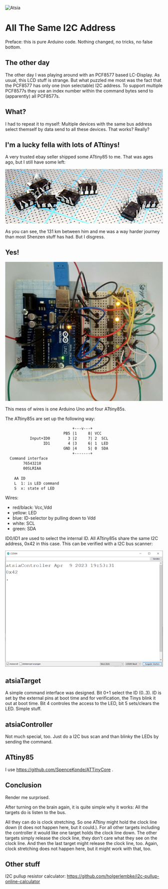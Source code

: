 ![Atsia](https://raw.githubusercontent.com/holgerlembke/atsia/main/media/atsiammedia.gif)

# All The Same I2C Address

Preface: this is pure Arduino code. Nothing changed, no tricks, no false bottom. 

## The other day

The other day I was playing around with an PCF8577 based LC-Display. As usual, this LCD stuff is strange. But what puzzled me most was the fact that the PCF8577 has only one (non selectable) I2C address. To support multiple PCF8577s they use an index number within the command bytes send to (apparently) all PCF8577s.

## What?

I had to repeat it to myself: Multiple devices with the same bus address select themself by data send to all these devices. That works? Really?

## I'm a lucky fella with lots of ATtinys!

A very trusted ebay seller shipped some ATtiny85 to me. That was ages ago, but I still have some left:

![Atsia](https://raw.githubusercontent.com/holgerlembke/atsia/main/media/attinylegs.jpg)

As you can see, the 131 km between him and me was a way harder journey than most Shenzen stuff has had. But I disgress.

## Yes!

![Atsia](https://raw.githubusercontent.com/holgerlembke/atsia/main/media/atsiaimg.jpg)

This mess of wires is one Arduino Uno and four ATtiny85s.

The ATtiny85s are set up the following way:
```
                              +---v---+
                          PB5 |1     8| VCC
           Input+ID0        3 |2     7| 2  SCL
                 ID1        4 |3     6| 1  LED
                          GND |4     5| 0  SDA
                              +-------+
  Command interface
        76543210
        00SLRIAA

    AA ID
    L  1: is LED command
    S  x: state of LED
```
Wires:
* red/black: Vcc,Vdd
* yellow: LED
* blue: ID-selector by pulling down to Vdd
* white: SCL
* green: SDA

ID0/ID1 are used to select the internal ID. All ATtiny85s share the same I2C address, 0x42 in this case. This can be verified with a I2C bus scanner:

![Atsia](https://raw.githubusercontent.com/holgerlembke/atsia/main/media/atsiacontroller.png)

## atsiaTarget

A simple command interface was designed. Bit 0+1 select the ID (0..3). ID is set by the external pins at boot time and for verification, the Tinys blink it out at boot time. Bit 4 controles the access to the LED, bit 5 sets/clears the LED. Simple stuff.

## atsiaController

Not much special, too. Just do a I2C bus scan and than blinky the LEDs by sending the command.

## ATtiny85

I use https://github.com/SpenceKonde/ATTinyCore .

## Conclusion

Render me surprised.

After turning on the brain again, it is quite simple why it works: All the targets do is listen to the bus. 

All they can do is clock stretching. So one ATtiny might hold the clock line down (it does not happen here, but it could.). For all other targets including the controller it would like one target holds the clock line down. The other targets simply release the clock line, they don't care what they see on the clock line. And then the last target might release the clock line, too. Again, clock stretching does not happen here, but it might work with that, too. 

## Other stuff

I2C pullup resistor calculator: https://github.com/holgerlembke/i2c-pullup-online-calculator
